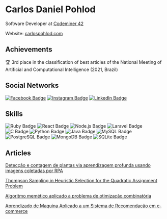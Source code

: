 # Carlos Daniel Pohlod

Software Developer at [Codeminer 42](https://www.codeminer42.com)

Website: [carlospohlod.com](https://carlospohlod.com/)

## Achievements
🏆 3rd place in the classification of best articles of the National Meeting of Artificial and Computational Intelligence (2021, Brazil)

## Social Networks

[![Facebook Badge](https://img.shields.io/badge/Facebook-1877F2?style=for-the-badge&logo=facebook&logoColor=white)](https://www.facebook.com/carlosdanielpohlod)
[![Instagram Badge](https://img.shields.io/badge/Instagram-E4405F?style=for-the-badge&logo=instagram&logoColor=white)](https://www.instagram.com/carlospohlod)
[![LinkedIn Badge](https://img.shields.io/badge/LinkedIn-0077B5?style=for-the-badge&logo=linkedin&logoColor=white)](https://www.linkedin.com/in/carlos-daniel-pohlod-78b86616b)

## Skills

![Ruby Badge](https://img.shields.io/badge/ruby-%23CC342D.svg?style=for-the-badge&logo=ruby-on-rails&logoColor=white)
![React Badge](https://img.shields.io/badge/react-%2320232a.svg?style=for-the-badge&logo=react&logoColor=%2361DAFB)
![Node.js Badge](https://img.shields.io/badge/Node.js-43853D?style=for-the-badge&logo=node.js&logoColor=white)
![Laravel Badge](https://img.shields.io/badge/Laravel-FF2D20?style=for-the-badge&logo=laravel&logoColor=white)
![C Badge](https://img.shields.io/badge/C-00599C?style=for-the-badge&logo=c&logoColor=white)
![Python Badge](https://img.shields.io/badge/Python-3776AB?style=for-the-badge&logo=python&logoColor=white)
![Java Badge](https://img.shields.io/badge/Java-ED8B00?style=for-the-badge&logo=java&logoColor=white)
![MySQL Badge](https://img.shields.io/badge/MySQL-00000F?style=for-the-badge&logo=mysql&logoColor=white)
![PostgreSQL Badge](https://img.shields.io/badge/PostgreSQL-316192?style=for-the-badge&logo=postgresql&logoColor=white)
![MongoDB Badge](https://img.shields.io/badge/MongoDB-4EA94B?style=for-the-badge&logo=mongodb&logoColor=white)
![SQLite Badge](https://img.shields.io/badge/SQLite-07405E?style=for-the-badge&logo=sqlite&logoColor=white)

## Articles

<a href="https://www.agraria.pro.br/ojs32/index.php/RBCA/article/view/v17i2a1353">Detecção e contagem de plantas via aprendizagem profunda usando imagens coletadas por RPA</a>

<a href="https://sol.sbc.org.br/index.php/eniac/article/view/18249">Thompson Sampling in Heuristic Selection for the Quadratic Assignment Problem</a>

<a href="https://drive.google.com/file/d/15QoSYui8y6vNONl9LOnzw1ZuaY-lYvcB/view?usp=sharing">Algoritmo memético aplicado a problema de otimização combinatória</a>

<a href="https://drive.google.com/file/d/1hX-Z7AWpI3w7BUx7c5aKxZ07I2lB7fXL/view?usp=sharing&usp=embed_facebook">Aprendizado de Maquina Aplicado a um Sistema de Recomendacão em e-commerce</a>
